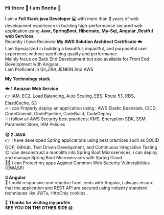 ### Hi there  👋  I am Sneha :raising_hand: 
I am a <b> Full Stack java Developer :computer:</b> with more than <b>2 </b>years of web development experience in building high-performance  secured web application using <b> Java, SpringBoot, Hibernate, My-Sql, Angular ,Restful web Services </b>.<br>
Recently i have Recieved <b>My AWS Solution Architect Certificate 
:cloud: </b><br>
I am Specialized in building a beautiful, impactful, and purposeful user experience without sacrificing quality and performance <br>
Mainly focus on Back End Development but also available for Front End Development with Angular . <br>I am Proficient in Git,JIRA,JENKIN And AWS

<b> My Technology stack</b><br>

<b>:cloud: 1 Amazon Web Service </b> <br>
:point_right:  IAM, EC2, Load Balancing, Auto Scaling, EBS, Route 53, RDS, ElastiCache, S3<br>
:fire:  i can Properly deploy an application using : AWS Elastic Beanstalk, CICD, CodeCommit, CodePipeline, CodeBuild, CodeDeploy<br>
:boom:i follow all AWS Security best practices: KMS, Encryption SDK, SSM Parameter Store, IAM Policies<br><br>
<b> :blush: 2 JAVA</b><br>
:point_right: i have developed Spring applications using best practices such as SOLID OOP, GitHub, Test Driven Development, and Continuous Integration Testing<br>
:wink:i can deconstruct a monolith into Spring Boot Microservices, i can deploy and manage Spring Boot Microservices with Spring Cloud<br>
:ok_woman: i can Protect my apps Against Common Web Security Vulnerabilities (OWASP)<br>

<b>3 Angular </b><br>
:information_desk_person: I build responsive and reactive front-ends with Angular, i always ensure that the application and REST API are secured using industry standard techniques like JWTs, HttpOnly cookies .

<b> :pray: Thanks for visiting my profile <br>
  SEE YOU ON THE OTHER SIDE :smiley: </b>

<!--
**JAgOneill/JAgOneill** is a ✨ _special_ ✨ repository because its `README.md` (this file) appears on your GitHub profile.

- 🔭 I’m currently working on ...
- 🌱 I’m currently learning ...
- 👯 I’m looking to collaborate on ...
- 🤔 I’m looking for help with ...
- 💬 Ask me about ...
- 📫 How to reach me: ...
- 😄 Pronouns: ...
- ⚡ Fun fact: ...
-->
